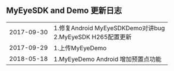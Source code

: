 ## MyEyeSDK and Demo 更新日志

<table>
  <tr><td>2017-09-30</td><td>1.修复Android MyEyeSDKDemo对讲bug </br>2.MyEyeSDK H265配置更新</td></tr>
  <tr><td>2017-09-29</td><td>1.上传MyEyeDemo</td></tr>
  <tr>
  <td>2018-05-18</td>
  <td>1.MyEyeDemo Android 增加预置点功能</td>
  </tr>
</table>
